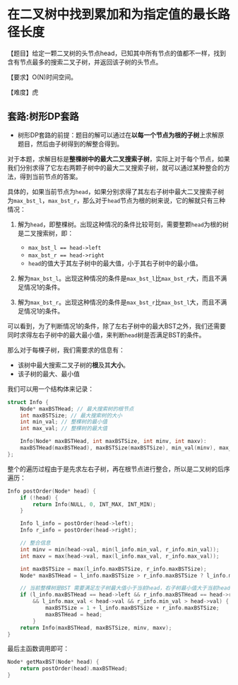 # 在二叉树中找到累加和为指定值的最长路径长度

【题目】给定一颗二叉树的头节点head，已知其中所有节点的值都不一样，找到含有节点最多的搜索二叉子树，并返回该子树的头节点。

【要求】O(N)时间空间。

【难度】虎

## 套路:树形DP套路
* 树形DP套路的前提：题目的解可以通过在**以每一个节点为根的子树**上求解原题目，然后由子树得到的解整合得到。

对于本题，求解目标是**整棵树中的最大二叉搜索子树**，实际上对于每个节点，如果我们分别求得了它左右两颗子树中的最大二叉搜索子树，就可以通过某种整合的方法，得到当前节点的答案。

具体的，如果当前节点为```head```，如果分别求得了其左右子树中最大二叉搜索子树为```max_bst_l```，```max_bst_r```，那么对于```head```节点为根的树来说，它的解就只有三种情况：

1. 解为`head`，即整棵树。出现这种情况的条件比较苛刻，需要整颗`head`为根的树是二叉搜索树，即：
    
    * `max_bst_l == head->left`
    * `max_bst_r == head->right`
    * `head`的值大于其左子树中的最大值，小于其右子树中的最小值。
2. 解为`max_bst_l`。出现这种情况的条件是`max_bst_l`比`max_bst_r`大，而且不满足情况1的条件。
3. 解为`max_bst_r`。出现这种情况的条件是`max_bst_r`比`max_bst_l`大，而且不满足情况1的条件。

可以看到，为了判断情况1的条件，除了左右子树中的最大BST之外，我们还需要同时求得左右子树中的最大最小值，来判断`head`树是否满足BST的条件。

那么对于每棵子树，我们需要求的信息有：

* 该树中最大搜索二叉子树的**根**及其**大小**。
* 该子树的最大、最小值

我们可以用一个结构体来记录：
```cpp
struct Info {
    Node* maxBSTHead; // 最大搜索树的根节点
    int maxBSTSize; // 最大搜索树的大小
    int min_val; // 整棵树的最小值
    int max_val; // 整棵树的最大值

    Info(Node* maxBSTHead, int maxBSTSize, int minv, int maxv):
    maxBSTHead(maxBSTHead), maxBSTSize(maxBSTSize), min_val(minv), max_val(maxv){}
};
```

整个的遍历过程由于是先求左右子树，再在根节点进行整合，所以是二叉树的后序遍历：

```cpp
Info postOrder(Node* head) {
    if (!head) {
        return Info(NULL, 0, INT_MAX, INT_MIN);
    }

    Info l_info = postOrder(head->left);
    Info r_info = postOrder(head->right);

    // 整合信息
    int minv = min(head->val, min(l_info.min_val, r_info.min_val));
    int maxv = max(head->val, max(l_info.max_val, r_info.max_val));

    int maxBSTSize = max(l_info.maxBSTSize, r_info.maxBSTSize);
    Node* maxBSTHead = l_info.maxBSTSize > r_info.maxBSTSize ? l_info.maxBSTHead : r_info.maxBSTHead;

    // 当前整棵树是BST 需要满足左子树最大值小于当前head，右子树最小值大于当前head
    if (l_info.maxBSTHead == head->left && r_info.maxBSTHead == head->right 
        && l_info.max_val < head->val && r_info.min_val > head->val) {
            maxBSTSize = 1 + l_info.maxBSTSize + r_info.maxBSTSize;
            maxBSTHead = head;
        }
    return Info(maxBSTHead, maxBSTSize, minv, maxv); 
}
```
最后主函数调用即可：
```cpp
Node* getMaxBST(Node* head) {
    return postOrder(head).maxBSTHead;
}
```